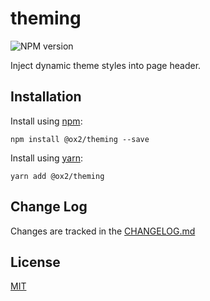 # theming
![NPM version](https://img.shields.io/npm/v/@ox2/theming.svg?style=flat)

Inject dynamic theme styles into page header.


## Installation
Install using [npm](http://npmjs.com):
```
npm install @ox2/theming --save
```
Install using [yarn](http://yarnpkg.com):
```
yarn add @ox2/theming
```

## Change Log
Changes are tracked in the [CHANGELOG.md](https://github.com/ox2/theming/tree/master/CHANGELOG.md)

## License
[MIT](https://github.com/ox2/theming/tree/master/LICENSE)
